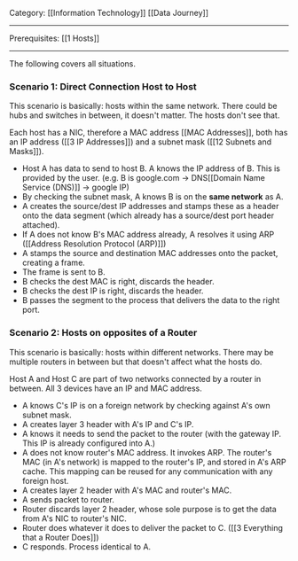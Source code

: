 Category: [[Information Technology]] [[Data Journey]]
___
Prerequisites: [[1 Hosts]]
___
The following covers all situations.
### Scenario 1: Direct Connection Host to Host 
This scenario is basically: hosts within the same network. There could be hubs and switches in between, it doesn't matter. The hosts don't see that. 

Each host has a NIC, therefore a MAC address [[MAC Addresses]], both has an IP address ([[3 IP Addresses]]) and a subnet mask ([[12 Subnets and Masks]]). 

- Host A has data to send to host B. A knows the IP address of B. This is provided by the user. (e.g. B is google.com -> DNS[[Domain Name Service (DNS)]] -> google IP)
- By checking the subnet mask, A knows B is on the **same network** as A. 
- A creates the source/dest IP addresses and stamps these as a header onto the data segment (which already has a source/dest port header attached). 
- If A does not know B's MAC address already, A resolves it using ARP ([[Address Resolution Protocol (ARP)]])
- A stamps the source and destination MAC addresses onto the packet, creating a frame.
- The frame is sent to B. 
- B checks the dest MAC is right, discards the header.
- B checks the dest IP is right, discards the header. 
- B passes the segment to the process that delivers the data to the right port. 
### Scenario 2: Hosts on opposites of a Router
This scenario is basically: hosts within different networks. There may be multiple routers in between but that doesn't affect what the hosts do. 

Host A and Host C are part of two networks connected by a router in between. All 3 devices have an IP and MAC address. 

- A knows C's IP is on a foreign network by checking against A's own subnet mask. 
- A creates layer 3 header with A's IP and C's IP.
- A knows it needs to send the packet to the router (with the gateway IP. This IP is already configured into A.)
- A does not know router's MAC address. It invokes ARP. The router's MAC (in A's network) is mapped to the router's IP, and stored in A's ARP cache. This mapping can be reused for any communication with any foreign host.
- A creates layer 2 header with A's MAC and router's MAC. 
- A sends packet to router. 
- Router discards layer 2 header, whose sole purpose is to get the data from A's NIC to router's NIC. 
- Router does whatever it does to deliver the packet to C. ([[3 Everything that a Router Does]])
- C responds. Process identical to A. 
